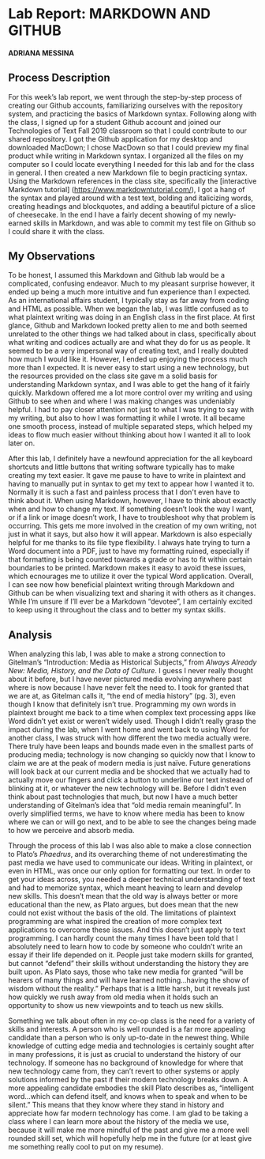 # Lab Report: MARKDOWN AND GITHUB

#### ADRIANA MESSINA

## Process Description

For this week’s lab report, we went through the step-by-step process of creating our Github accounts, familiarizing ourselves with the repository system, and practicing the basics of Markdown syntax. Following along with the class, I signed up for a student Github account and joined our Technologies of Text Fall 2019 classroom so that I could contribute to our shared repository. I got the Github application for my desktop and downloaded MacDown; I chose MacDown so that I could preview my final product while writing in Markdown syntax. I organized all the files on my computer so I could locate everything I needed for this lab and for the class in general. I then created a new Markdown file to begin practicing syntax. Using the Markdown references in the class site, specifically the [interactive Markdown tutorial] (https://www.markdowntutorial.com/), I got a hang of the syntax and played around with a test text, bolding and italicizing words, creating headings and blockquotes, and adding a beautiful picture of a slice of cheesecake. In the end I have a fairly decent showing of my newly- earned skills in Markdown, and was able to commit my test file on Github so I could share it with the class.


## My Observations

To be honest, I assumed this Markdown and Github lab would be a complicated, confusing endeavor. Much to my pleasant surprise however, it ended up being a much more intuitive and fun experience than I expected. As an international affairs student, I typically stay as far away from coding and HTML as possible. When we began the lab, I was little confused as to what plaintext writing was doing in an English class in the first place. At first glance, Github and Markdown looked pretty alien to me and both seemed unrelated to the other things we had talked about in class, specifically about what writing and codices actually are and what they do for us as people. It seemed to be a very impersonal way of creating text, and I really doubted how much I would like it. However, I ended up enjoying the process much more than I expected. It is never easy to start using a new technology, but the resources provided on the class site gave m a solid basis for understanding Markdown syntax, and I was able to get the hang of it fairly quickly. Markdown offered me a lot more control over my writing and using Github to see when and where I was making changes was undeniably helpful. I had to pay closer attention not just to what I was trying to say with my writing, but also to how I was formatting it while I wrote. It all became one smooth process, instead of multiple separated steps, which helped my ideas to flow much easier without thinking about how I wanted it all to look later on.After this lab, I definitely have a newfound appreciation for the all keyboard shortcuts and little buttons that writing software typically has to make creating my text easier. It gave me pause to have to write in plaintext and having to manually put in syntax to get my text to appear how I wanted it to. Normally it is such a fast and painless process that I don't even have to think about it. When using Markdown, however, I have to think about exactly when and how to change my text. If something doesn’t look the way I want, or if a link or image doesn’t work, I have to troubleshoot why that problem is occurring. This gets me more involved in the creation of my own writing, not just in what it says, but also how it will appear. Markdown is also especially helpful for me thanks to its file type flexibility. I always hate trying to turn a Word document into a PDF, just to have my formatting ruined, especially if that formatting is being counted towards a grade or has to fit within certain boundaries to be printed. Markdown makes it easy to avoid these issues, which ecnourages me to utilize it over the typical Word application. Overall, I can see now how beneficial plaintext writing through Markdown and Github can be when visualizing text and sharing it with others as it changes. While I’m unsure if I’ll ever be a Markdown “devotee”, I am certainly excited to keep using it throughout the class and to better my syntax skills.

## Analysis

When analyzing this lab, I was able to make a strong connection to Gitelman’s “Introduction: Media as Historical Subjects,” from _Always Already New: Media, History, and the Data of Culture_. I guess I never really thought about it before, but I have never pictured media evolving anywhere past where is now because I have never felt the need to. I took for granted that we are at, as Gitelman calls it, “the end of media history” (pg. 3), even though I know that definitely isn’t true. Programming my own words in plaintext brought me back to a time when complex text processing apps like Word didn’t yet exist or weren’t widely used. Though I didn’t really grasp the impact during the lab, when I went home and went back to using Word for another class, I was struck with how different the two media actually were. There truly have been leaps and bounds made even in the smallest parts of producing media; technology is now changing so quickly now that I know to claim we are at the peak of modern media is just naïve. Future generations will look back at our current media and be shocked that we actually had to actually move our fingers and click a button to underline our text instead of blinking at it, or whatever the new technology will be. Before I didn’t even think about past technologies that much, but now I have a much better understanding of Gitelman’s idea that “old media remain meaningful”. In overly simplified terms, we have to know where media has been to know where we can or will go next, and to be able to see the changes being made to how we perceive and absorb media.Through the process of this lab I was also able to make a close connection to Plato’s _Phaedrus_, and its overarching theme of not underestimating the past media we have used to communicate our ideas. Writing in plaintext, or even in HTML, was once our only option for formatting our text. In order to get your ideas across, you needed a deeper technical understanding of text and had to memorize syntax, which meant heaving to learn and develop new skills. This doesn’t mean that the old way is always better or more educational than the new, as Plato argues, but does mean that the new could not exist without the basis of the old. The limitations of plaintext programming are what inspired the creation of more complex text applications to overcome these issues. And this doesn’t just apply to text programming. I can hardly count the many times I have been told that I absolutely need to learn how to code by someone who couldn’t write an essay if their life depended on it. People just take modern skills for granted, but cannot “defend” their skills without understanding the history they are built upon. As Plato says, those who take new media for granted “will be hearers of many things and will have learned nothing…having the show of wisdom without the reality.” Perhaps that is a little harsh, but it reveals just how quickly we rush away from old media when it holds such an opportunity to show us new viewpoints and to teach us new skills.Something we talk about often in my co-op class is the need for a variety of skills and interests. A person who is well rounded is a far more appealing candidate than a person who is only up-to-date in the newest thing. While knowledge of cutting edge media and technologies is certainly sought after in many professions, it is just as crucial to understand the history of our technology. If someone has no background of knowledge for where that new technology came from, they can’t revert to other systems or apply solutions informed by the past if their modern technology breaks down. A more appealing candidate embodies the skill Plato describes as, “intelligent word...which can defend itself, and knows when to speak and when to be silent.” This means that they know where they stand in history and appreciate how far modern technology has come. I am glad to be taking a class where I can learn more about the history of the media we use, because it will make me more mindful of the past and give me a more well rounded skill set, which will hopefully help me in the future (or at least give me something really cool to put on my resume).